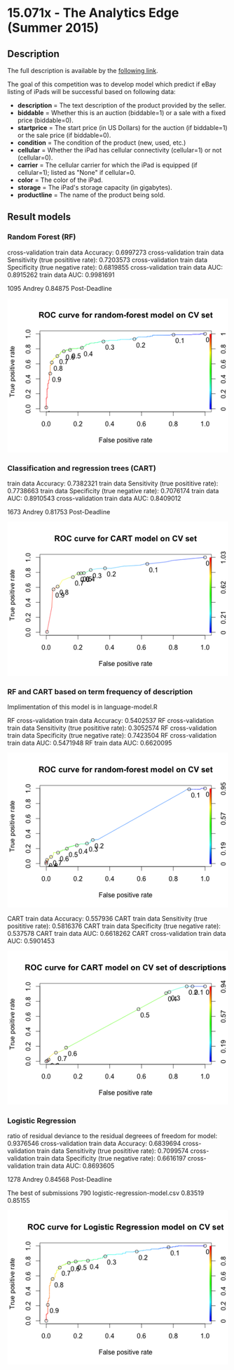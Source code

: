 # 15.071x - The Analytics Edge (Summer 2015)

## Description

The full description is available by the [following link](https://inclass.kaggle.com/c/15-071x-the-analytics-edge-summer-2015).

The goal of this competition was to develop model which predict if eBay listing of iPads will be successful based on following data:

* **description** = The text description of the product provided by the seller.
* **biddable** = Whether this is an auction (biddable=1) or a sale with a fixed price (biddable=0).
* **startprice** = The start price (in US Dollars) for the auction (if biddable=1) or the sale price (if biddable=0).
* **condition** = The condition of the product (new, used, etc.)
* **cellular** = Whether the iPad has cellular connectivity (cellular=1) or not (cellular=0).
* **carrier** = The cellular carrier for which the iPad is equipped (if cellular=1); listed as "None" if cellular=0.
* **color** = The color of the iPad.
* **storage** = The iPad's storage capacity (in gigabytes).
* **productline** = The name of the product being sold.

## Result models
### Random Forest (RF)
cross-validation train data Accuracy: 0.6997273
cross-validation train data Sensitivity (true posititive rate): 0.7203573
cross-validation train data Specificity (true negative rate): 0.6819855
cross-validation train data AUC: 0.8915262
train data AUC: 0.9981691

1095 Andrey	0.84875 Post-Deadline

![ROC for cross-validation data](/doc/RF-ROC-on-CV.png)


### Classification and regression trees (CART)
train data Accuracy: 0.7382321
train data Sensitivity (true posititive rate): 0.7738663
train data Specificity (true negative rate): 0.7076174
train data AUC: 0.8910543
cross-validation train data AUC: 0.8409012

1673 Andrey	0.81753 Post-Deadline

![ROC for cross-validation data](/doc/CART-ROC-on-CV.png)

### RF and CART based on term frequency of description

Implimentation of this model is in language-model.R

RF cross-validation train data Accuracy: 0.5402537
RF cross-validation train data Sensitivity (true posititive rate): 0.3052574
RF cross-validation train data Specificity (true negative rate): 0.7423504
RF cross-validation train data AUC: 0.5471948
RF train data AUC: 0.6620095

![ROC for cross-validation data](/doc/language-RF-ROC-on-CV.png)

CART train data Accuracy: 0.557936
CART train data Sensitivity (true posititive rate): 0.5816376
CART train data Specificity (true negative rate): 0.537578
CART train data AUC: 0.6618262
CART cross-validation train data AUC: 0.5901453

![ROC for cross-validation data](/doc/language-CART-ROC-on-CV.png)

### Logistic Regression

ratio of residual deviance to the residual degreees of freedom for model: 0.9376546
cross-validation train data Accuracy: 0.6839694
cross-validation train data Sensitivity (true posititive rate): 0.7099574
cross-validation train data Specificity (true negative rate): 0.6616197
cross-validation train data AUC: 0.8693605

1278 Andrey	0.84568 Post-Deadline

The best of submissions
790	logistic-regression-model.csv	0.83519	0.85155

![ROC for cross-validation data](/doc/LR-ROC-on-CV.png)
